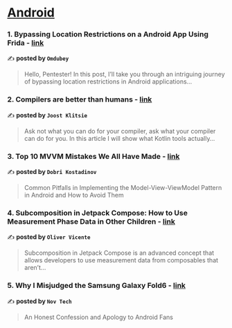 
<h1><a href=https://medium.com/tag/android/recommended target="_blank" rel="noopener noreferrer">Android</a></h1>
<h3>1. Bypassing Location Restrictions on a Android App Using Frida - <a href="https://medium.com/@omdubey170/hello-pentester-07209d5d8d42" target="_blank" rel="noopener noreferrer">link</a></h3>

✍️ **posted by `Omdubey`**

<blockquote>Hello, Pentester! In this post, I’ll take you through an intriguing journey of bypassing location restrictions in Android applications…</blockquote>

<h3>2. Compilers are better than humans - <a href="https://medium.com/@joostklitsie/compilers-are-better-than-humans-216e84e2dda4" target="_blank" rel="noopener noreferrer">link</a></h3>

✍️ **posted by `Joost Klitsie`**

<blockquote>Ask not what you can do for your compiler, ask what your compiler can do for you. In this article I will show what Kotlin tools actually…</blockquote>

<h3>3. Top 10 MVVM Mistakes We All Have Made - <a href="https://medium.com/proandroiddev/top-10-mvvm-mistakes-we-all-have-made-ab8fa322ce29" target="_blank" rel="noopener noreferrer">link</a></h3>

✍️ **posted by `Dobri Kostadinov`**

<blockquote>Common Pitfalls in Implementing the Model-View-ViewModel Pattern in Android and How to Avoid Them</blockquote>

<h3>4. Subcomposition in Jetpack Compose: How to Use Measurement Phase Data in Other Children - <a href="https://medium.com/@olivervicente/subcomposition-in-jetpack-compose-how-to-use-measurement-phase-data-in-other-children-3965d700af8b" target="_blank" rel="noopener noreferrer">link</a></h3>

✍️ **posted by `Oliver Vicente`**

<blockquote>Subcomposition in Jetpack Compose is an advanced concept that allows developers to use measurement data from composables that aren’t…</blockquote>

<h3>5. Why I Misjudged the Samsung Galaxy Fold6 - <a href="https://medium.com/deep-sweet-valuable/why-i-misjudged-the-samsung-galaxy-fold6-366c3665d27f" target="_blank" rel="noopener noreferrer">link</a></h3>

✍️ **posted by `Nov Tech`**

<blockquote>An Honest Confession and Apology to Android Fans</blockquote>

